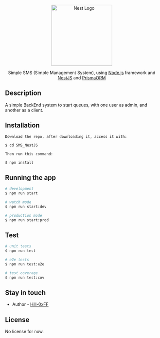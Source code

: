 <p align="center">
  <a href="http://nestjs.com/" target="blank"><img src="https://nestjs.com/img/logo-small.svg" width="200" alt="Nest Logo" /></a>
</p>

[circleci-image]: https://img.shields.io/circleci/build/github/nestjs/nest/master?token=abc123def456
[circleci-url]: https://circleci.com/gh/nestjs/nest

  <p align="center">Simple SMS (Simple Management System), using <a href="http://nodejs.org" target="_blank">Node.js</a> framework and <a href="https://nestjs.com/" target="_blank">NestJS</a> and <a href="https://www.prisma.io/" target="_blank">PrismaORM</a></p>
    <p align="center"></p>

## Description

A simple BackEnd system to start queues, with one user as admin, and another as a client.

## Installation

```
Download the repo, after downloading it, access it with:
```

```bash
$ cd SMS_NestJS
```

`Then run this command:`

```bash
$ npm install
```

## Running the app

```bash
# development
$ npm run start

# watch mode
$ npm run start:dev

# production mode
$ npm run start:prod
```

## Test

```bash
# unit tests
$ npm run test

# e2e tests
$ npm run test:e2e

# test coverage
$ npm run test:cov
```

## Stay in touch

- Author - [Hill-0xFF]()

## License

No license for now.
